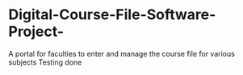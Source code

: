 # Digital-Course-File-Software-Project-
A portal for faculties to enter and manage the course file for various subjects
Testing done